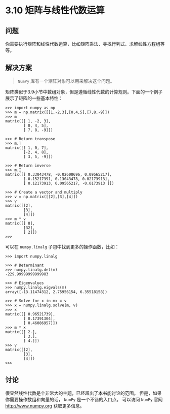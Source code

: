 

# 3.10 矩阵与线性代数运算

## 问题

你需要执行矩阵和线性代数运算，比如矩阵乘法、寻找行列式、求解线性方程组等等。

## 解决方案

> `NumPy` 库有一个矩阵对象可以用来解决这个问题。

矩阵类似于3.9小节中数组对象，但是遵循线性代数的计算规则。下面的一个例子展示了矩阵的一些基本特性：

    
    
    >>> import numpy as np
    >>> m = np.matrix([[1,-2,3],[0,4,5],[7,8,-9]])
    >>> m
    matrix([[ 1, -2, 3],
            [ 0, 4, 5],
            [ 7, 8, -9]])
    
    >>> # Return transpose
    >>> m.T
    matrix([[ 1, 0, 7],
            [-2, 4, 8],
            [ 3, 5, -9]])
    
    >>> # Return inverse
    >>> m.I
    matrix([[ 0.33043478, -0.02608696, 0.09565217],
            [-0.15217391, 0.13043478, 0.02173913],
            [ 0.12173913, 0.09565217, -0.0173913 ]])
    
    >>> # Create a vector and multiply
    >>> v = np.matrix([[2],[3],[4]])
    >>> v
    matrix([[2],
            [3],
            [4]])
    >>> m * v
    matrix([[ 8],
            [32],
            [ 2]])
    >>>
    

可以在 `numpy.linalg` 子包中找到更多的操作函数，比如：

    
    
    >>> import numpy.linalg
    
    >>> # Determinant
    >>> numpy.linalg.det(m)
    -229.99999999999983
    
    >>> # Eigenvalues
    >>> numpy.linalg.eigvals(m)
    array([-13.11474312, 2.75956154, 6.35518158])
    
    >>> # Solve for x in mx = v
    >>> x = numpy.linalg.solve(m, v)
    >>> x
    matrix([[ 0.96521739],
            [ 0.17391304],
            [ 0.46086957]])
    >>> m * x
    matrix([[ 2.],
            [ 3.],
            [ 4.]])
    >>> v
    matrix([[2],
            [3],
            [4]])
    >>>
    

## 讨论

很显然线性代数是个非常大的主题，已经超出了本书能讨论的范围。 但是，如果你需要操作数组和向量的话， `NumPy` 是一个不错的入口点。 可以访问
`NumPy` 官网 <http://www.numpy.org> 获取更多信息。

